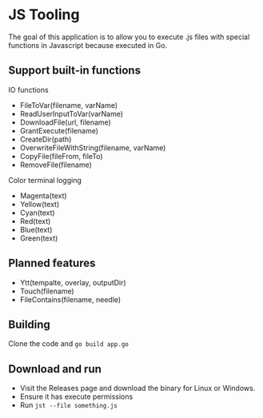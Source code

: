 # JS Tooling

The goal of this application is to allow you to execute .js files with special functions in Javascript because executed in Go.


## Support built-in functions

IO functions
- FileToVar(filename, varName)
- ReadUserInputToVar(varName)
- DownloadFile(url, filename)
- GrantExecute(filename)
- CreateDir(path)
- OverwriteFileWithString(filename, varName)
- CopyFile(fileFrom, fileTo)
- RemoveFile(filename)

Color terminal logging
- Magenta(text)
- Yellow(text)
- Cyan(text)
- Red(text)
- Blue(text)
- Green(text)


## Planned features
- Ytt(tempalte, overlay, outputDir)
- Touch(filename)
- FileContains(filename, needle)

## Building

Clone the code and `go build app.go`

## Download and run
- Visit the Releases page and download the binary for Linux or Windows.
- Ensure it has execute permissions
- Run `jst --file something.js` 